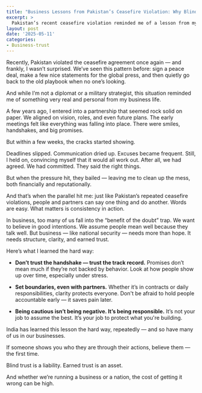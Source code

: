 ```yaml
---
title: "Business Lessons from Pakistan’s Ceasefire Violation: Why Blind Trust Is a Risk"
excerpt: >
  Pakistan’s recent ceasefire violation reminded me of a lesson from my own business journey — trust should be earned through action, not just words. Here's why being cautious isn’t being cynical, it's being smart.
layout: post
date: '2025-05-11'
categories:
- Business-trust
---
```

Recently, Pakistan violated the ceasefire agreement once again — and frankly, I wasn’t surprised. We’ve seen this pattern before: sign a peace deal, make a few nice statements for the global press, and then quietly go back to the old playbook when no one’s looking.

And while I’m not a diplomat or a military strategist, this situation reminded me of something very real and personal from my business life.

A few years ago, I entered into a partnership that seemed rock solid on paper. We aligned on vision, roles, and even future plans. The early meetings felt like everything was falling into place. There were smiles, handshakes, and big promises.

But within a few weeks, the cracks started showing.

Deadlines slipped. Communication dried up. Excuses became frequent. Still, I held on, convincing myself that it would all work out. After all, we had agreed. We had committed. They said the right things.

But when the pressure hit, they bailed — leaving me to clean up the mess, both financially and reputationally.

And that’s when the parallel hit me: just like Pakistan’s repeated ceasefire violations, people and partners can say one thing and do another. Words are easy. What matters is consistency in action.

In business, too many of us fall into the “benefit of the doubt” trap. We want to believe in good intentions. We assume people mean well because they talk well. But business — like national security — needs more than hope. It needs structure, clarity, and earned trust.

Here’s what I learned the hard way:

- **Don’t trust the handshake — trust the track record.**
  Promises don’t mean much if they’re not backed by behavior. Look at how people show up over time, especially under stress.

- **Set boundaries, even with partners.**
  Whether it’s in contracts or daily responsibilities, clarity protects everyone. Don't be afraid to hold people accountable early — it saves pain later.

- **Being cautious isn’t being negative. It’s being responsible.**
  It’s not your job to assume the best. It’s your job to protect what you're building.

India has learned this lesson the hard way, repeatedly — and so have many of us in our businesses.

If someone shows you who they are through their actions, believe them — the first time.

Blind trust is a liability. Earned trust is an asset.

And whether we’re running a business or a nation, the cost of getting it wrong can be high.